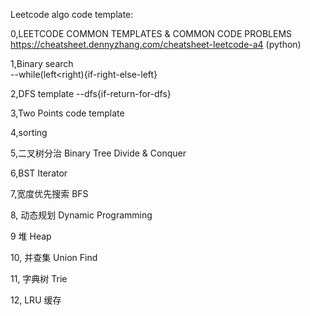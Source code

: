 Leetcode algo code template:

0,LEETCODE COMMON TEMPLATES & COMMON CODE PROBLEMS
https://cheatsheet.dennyzhang.com/cheatsheet-leetcode-a4 (python)

1,Binary search   
--while(left<right){if-right-else-left}

2,DFS template
--dfs{if-return-for-dfs}

3,Two Points code template
        
4,sorting

5,⼆叉树分治 Binary Tree Divide & Conquer

6,BST Iterator
    
7,宽度优先搜索 BFS
    
8, 动态规划 Dynamic Programming 
                                                                                                            
9 堆 Heap 
                                                                       
10, 并查集 Union Find 
                                                                                                            
11, 字典树 Trie                                      
                                      
12, LRU 缓存
